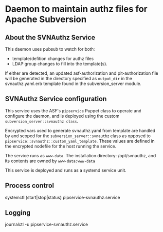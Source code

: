 # Daemon to maintain authz files for Apache Subversion

## About the SVNAuthz Service

This daemon uses pubsub to watch for both: 
  * template/defition changes for authz files
  * LDAP group changes to fill into the template(s).

If either are detected, an updated asf-authorization and
pit-authorization file will be generated in the directory
specified as `output_dir` in the svnauthz.yaml.erb template 
found in the subversion_server module.

## SVNAuthz Service configuration

This service uses the ASF's `pipservice` Puppet class to operate
and configure the daemon, and is deployed using the custom
`subversion_server::svnauthz class`.

Encrypted vars used to generate svnauthz.yaml from template are 
handled by and scoped for the `subversion_server::svnauthz` class as 
opposed to `pipservice::svnauthz::custom_yaml_template`. These values 
are defined in the encrypted nodefile for the host running the service.

The service runs as `www-data`. The installation directory:
/opt/svnauthz, and its contents are owned by `www-data:www-data`

This service is deployed and runs as a systemd service unit.

## Process control

systemctl (start|stop|status) pipservice-svnauthz.service

## Logging

journalctl -u pipservice-svnauthz.service
